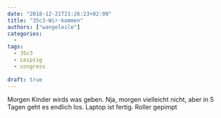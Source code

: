```yaml
---
date: "2018-12-21T21:26:23+02:00"
title: "35c3-Wir-kommen"
authors: ["wangeleile"]
categories:
  -
tags:
  - 35c3
  - Leipzig
  - congress
  
draft: true
---
```

Morgen Kinder wirds was geben. Nja, morgen vielleicht nicht, aber in 5 Tagen geht es endlich los. Laptop ist fertig. Roller gepimpt
